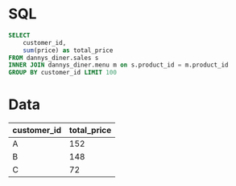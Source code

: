 # SQL
```sql
SELECT
  	customer_id, 
    sum(price) as total_price
FROM dannys_diner.sales s 
INNER JOIN dannys_diner.menu m on s.product_id = m.product_id
GROUP BY customer_id LIMIT 100
```
# Data
|customer_id|total_price|
|-----------|-----------|
|A|152|
|B|148|
|C|72